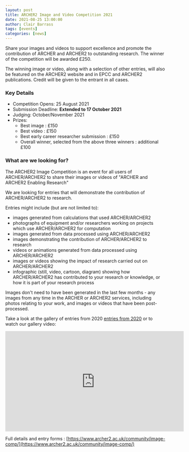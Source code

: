 ```yaml
---
layout: post
title: ARCHER2 Image and Video Competition 2021
date: 2021-08-25 13:00:00
author: Clair Barrass
tags: [events]
categories: [news]
---
```



Share your images and videos to support excellence and promote the contribution of ARCHER and ARCHER2 to outstanding research.
The winner of the competition will be awarded £250.

The winning image or video, along with a selection of other entries, will also be featured on the ARCHER2 website and in EPCC and ARCHER2 publications. Credit will be given to the entrant in all cases.

### Key Details 

- Competition Opens: 25 August 2021
- Submission Deadline: **Extended to 17 October 2021**
- Judging: October/November 2021
- Prizes:
    - Best image : £150
    - Best video : £150
    - Best early career researcher submission : £150
    - Overall winner, selected from the above three winners : additional £100

### What are we looking for?

The ARCHER2 Image Competition is an event for all users of ARCHER/ARCHER2 to share their images or videos of "ARCHER and ARCHER2 Enabling Research"

We are looking for entries that will demonstrate the contribution of ARCHER/ARCHER2 to research.

Entries might include (but are not limited to):

-    images generated from calculations that used ARCHER/ARCHER2
-    photographs of equipment and/or researchers working on projects which use ARCHER/ARCHER2 for computation
-    images generated from data processed using ARCHER/ARCHER2
-    images demonstrating the contribution of ARCHER/ARCHER2 to research
-    videos or animations generated from data processed using ARCHER/ARCHER2
-    images or videos showing the impact of research carried out on ARCHER/ARCHER2
-    infographic (still, video, cartoon, diagram) showing how ARCHER/ARCHER2 has contributed to your research or knowledge, or how it is part of your research process

Images don't need to have been generated in the last few months - any images from any time in the ARCHER or ARCHER2 services, including photos relating to your work, and images or videos that have been post-processed.

Take a look at the gallery of entries from 2020 [entries from 2020](https://www.archer2.ac.uk/about/gallery/2020-image-comp/) or to watch our gallery video:


<div>
	<iframe title="Video" width="560" height="315" src="https://www.youtube.com/embed/Bvs7b0M_028" frameborder="0" allow="accelerometer; autoplay; encrypted-media; gyroscope; picture-in-picture" allowfullscreen></iframe>
</div>

Full details and entry forms : [https://www.archer2.ac.uk/community/image-comp/](https://www.archer2.ac.uk/community/image-comp/)


